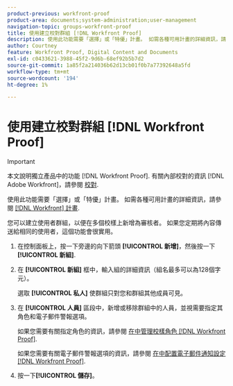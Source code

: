 ```yaml
---
product-previous: workfront-proof
product-area: documents;system-administration;user-management
navigation-topic: groups-workfront-proof
title: 使用建立校對群組 [!DNL Workfront Proof]
description: 使用此功能需要「選擇」或「特優」計畫。 如需各種可用計畫的詳細資訊，請參閱Workfront計畫。
author: Courtney
feature: Workfront Proof, Digital Content and Documents
exl-id: c0433621-3988-45f2-9d6b-68ef92b5b7d2
source-git-commit: 1a85f2a214036b62d13cb01f0b7a77392648a5fd
workflow-type: tm+mt
source-wordcount: '194'
ht-degree: 1%

---
```


# 使用建立校對群組 [!DNL Workfront Proof]

>[!IMPORTANT]
>
>本文說明獨立產品中的功能 [!DNL Workfront Proof]. 有關內部校對的資訊 [!DNL Adobe Workfront]，請參閱 [校對](../../../review-and-approve-work/proofing/proofing.md).

使用此功能需要「選擇」或「特優」計畫。 如需各種可用計畫的詳細資訊，請參閱 [[!DNL Workfront] 計畫](https://www.workfront.com/plans).

您可以建立使用者群組，以便在多個校樣上新增為審核者。 如果您定期將內容傳送給相同的使用者，這個功能會很實用。

1. 在控制面板上，按一下旁邊的向下箭頭 **[!UICONTROL 新增]**，然後按一下 **[!UICONTROL 新組]**.

1. 在 **[!UICONTROL 新組]** 框中，輸入組的詳細資訊（組名最多可以為128個字元）。

   選取 **[!UICONTROL 私人]** 使群組只對您和群組其他成員可見。

1. 在 **[!UICONTROL 人員]** 區段中，新增或移除群組中的人員，並視需要指定其角色和電子郵件警報選項。

   如果您需要有關指定角色的資訊，請參閱 [在中管理校樣角色 [!DNL Workfront Proof]](../../../workfront-proof/wp-work-proofsfiles/share-proofs-and-files/manage-proof-roles.md).

   如果您需要有關電子郵件警報選項的資訊，請參閱 [在中配置電子郵件通知設定 [!DNL Workfront Proof]](../../../workfront-proof/wp-emailsntfctns/email-alerts/config-email-notification-settings-wp.md).

1. 按一下&#x200B;**[!UICONTROL 儲存]**。
